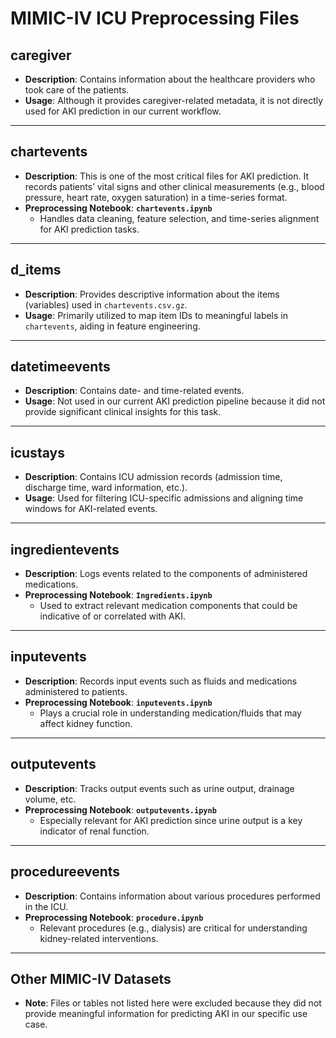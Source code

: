 # MIMIC-IV ICU Preprocessing Files

## caregiver
- **Description**: Contains information about the healthcare providers who took care of the patients.
- **Usage**: Although it provides caregiver-related metadata, it is not directly used for AKI prediction in our current workflow.

---

## chartevents
- **Description**: This is one of the most critical files for AKI prediction. It records patients’ vital signs and other clinical measurements (e.g., blood pressure, heart rate, oxygen saturation) in a time-series format.
- **Preprocessing Notebook**: **`chartevents.ipynb`**  
  - Handles data cleaning, feature selection, and time-series alignment for AKI prediction tasks.

---

## d_items
- **Description**: Provides descriptive information about the items (variables) used in `chartevents.csv.gz`.
- **Usage**: Primarily utilized to map item IDs to meaningful labels in `chartevents`, aiding in feature engineering.

---

## datetimeevents
- **Description**: Contains date- and time-related events.
- **Usage**: Not used in our current AKI prediction pipeline because it did not provide significant clinical insights for this task.

---

## icustays
- **Description**: Contains ICU admission records (admission time, discharge time, ward information, etc.).
- **Usage**: Used for filtering ICU-specific admissions and aligning time windows for AKI-related events.

---

## ingredientevents
- **Description**: Logs events related to the components of administered medications.
- **Preprocessing Notebook**: **`Ingredients.ipynb`**  
  - Used to extract relevant medication components that could be indicative of or correlated with AKI.

---

## inputevents
- **Description**: Records input events such as fluids and medications administered to patients.
- **Preprocessing Notebook**: **`inputevents.ipynb`**  
  - Plays a crucial role in understanding medication/fluids that may affect kidney function.

---

## outputevents
- **Description**: Tracks output events such as urine output, drainage volume, etc.
- **Preprocessing Notebook**: **`outputevents.ipynb`**  
  - Especially relevant for AKI prediction since urine output is a key indicator of renal function.

---

## procedureevents
- **Description**: Contains information about various procedures performed in the ICU.
- **Preprocessing Notebook**: **`procedure.ipynb`**  
  - Relevant procedures (e.g., dialysis) are critical for understanding kidney-related interventions.

---

## Other MIMIC-IV Datasets
- **Note**: Files or tables not listed here were excluded because they did not provide meaningful information for predicting AKI in our specific use case.


